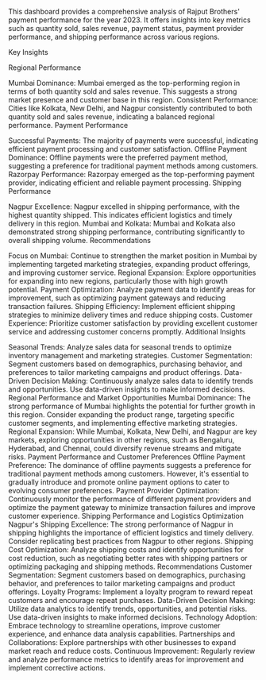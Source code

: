 This dashboard provides a comprehensive analysis of Rajput Brothers' payment performance for the year 2023. It offers insights into key metrics such as quantity sold, sales revenue, payment status, payment provider performance, and shipping performance across various regions.

Key Insights

Regional Performance

Mumbai Dominance: Mumbai emerged as the top-performing region in terms of both quantity sold and sales revenue. This suggests a strong market presence and customer base in this region.
Consistent Performance: Cities like Kolkata, New Delhi, and Nagpur consistently contributed to both quantity sold and sales revenue, indicating a balanced regional performance.
Payment Performance

Successful Payments: The majority of payments were successful, indicating efficient payment processing and customer satisfaction.
Offline Payment Dominance: Offline payments were the preferred payment method, suggesting a preference for traditional payment methods among customers.
Razorpay Performance: Razorpay emerged as the top-performing payment provider, indicating efficient and reliable payment processing.
Shipping Performance

Nagpur Excellence: Nagpur excelled in shipping performance, with the highest quantity shipped. This indicates efficient logistics and timely delivery in this region.
Mumbai and Kolkata: Mumbai and Kolkata also demonstrated strong shipping performance, contributing significantly to overall shipping volume.
Recommendations

Focus on Mumbai: Continue to strengthen the market position in Mumbai by implementing targeted marketing strategies, expanding product offerings, and improving customer service.
Regional Expansion: Explore opportunities for expanding into new regions, particularly those with high growth potential.
Payment Optimization: Analyze payment data to identify areas for improvement, such as optimizing payment gateways and reducing transaction failures.
Shipping Efficiency: Implement efficient shipping strategies to minimize delivery times and reduce shipping costs.
Customer Experience: Prioritize customer satisfaction by providing excellent customer service and addressing customer concerns promptly.
Additional Insights

Seasonal Trends: Analyze sales data for seasonal trends to optimize inventory management and marketing strategies.
Customer Segmentation: Segment customers based on demographics, purchasing behavior, and preferences to tailor marketing campaigns and product offerings.
Data-Driven Decision Making: Continuously analyze sales data to identify trends and opportunities. Use data-driven insights to make informed decisions.
Regional Performance and Market Opportunities
Mumbai Dominance: The strong performance of Mumbai highlights the potential for further growth in this region. Consider expanding the product range, targeting specific customer segments, and implementing effective marketing strategies.
Regional Expansion: While Mumbai, Kolkata, New Delhi, and Nagpur are key markets, exploring opportunities in other regions, such as Bengaluru, Hyderabad, and Chennai, could diversify revenue streams and mitigate risks.
Payment Performance and Customer Preferences
Offline Payment Preference: The dominance of offline payments suggests a preference for traditional payment methods among customers. However, it's essential to gradually introduce and promote online payment options to cater to evolving consumer preferences.
Payment Provider Optimization: Continuously monitor the performance of different payment providers and optimize the payment gateway to minimize transaction failures and improve customer experience.
Shipping Performance and Logistics Optimization
Nagpur's Shipping Excellence: The strong performance of Nagpur in shipping highlights the importance of efficient logistics and timely delivery. Consider replicating best practices from Nagpur to other regions.
Shipping Cost Optimization: Analyze shipping costs and identify opportunities for cost reduction, such as negotiating better rates with shipping partners or optimizing packaging and shipping methods.
Recommendations
Customer Segmentation: Segment customers based on demographics, purchasing behavior, and preferences to tailor marketing campaigns and product offerings.
Loyalty Programs: Implement a loyalty program to reward repeat customers and encourage repeat purchases.
Data-Driven Decision Making: Utilize data analytics to identify trends, opportunities, and potential risks. Use data-driven insights to make informed decisions.
Technology Adoption: Embrace technology to streamline operations, improve customer experience, and enhance data analysis capabilities.
Partnerships and Collaborations: Explore partnerships with other businesses to expand market reach and reduce costs.
Continuous Improvement: Regularly review and analyze performance metrics to identify areas for improvement and implement corrective actions.
